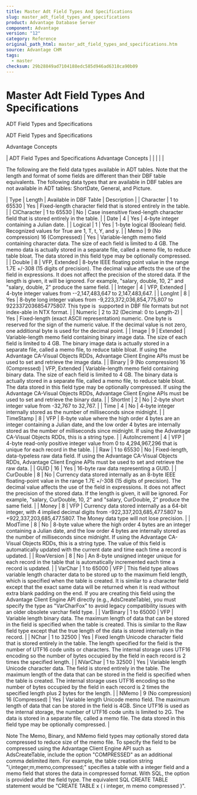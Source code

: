 ```yaml
---
title: Master Adt Field Types And Specifications
slug: master_adt_field_types_and_specifications
product: Advantage Database Server
component: Advantage
version: "12"
category: Reference
original_path_html: master_adt_field_types_and_specifications.htm
source: Advantage CHM
tags:
  - master
checksum: 29b28849ad7104188edc585d946ad6318ca90b09
---
```


# Master Adt Field Types And Specifications

ADT Field Types and Specifications

ADT Field Types and Specifications

Advantage Concepts

| ADT Field Types and Specifications  Advantage Concepts |  |  |  |  |

The following are the field data types available in ADT tables. Note that the length and format of some fields are different than their DBF table equivalents. The following data types that are available in DBF tables are not available in ADT tables: ShortDate, General, and Picture.

| Type | Length | Available in DBF Table | Description |
| Character | 1 to 65530 | Yes | Fixed-length character field that is stored entirely in the table. |
| CICharacter | 1 to 65530 | No | Case insensitive fixed-length character field that is stored entirely in the table. |
| Date | 4 | Yes | 4-byte integer containing a Julian date. |
| Logical | 1 | Yes | 1-byte logical (Boolean) field. Recognized values for True are 1, T, t, Y, and y. |
| Memo | 9 (No compression)  16 (Compressed) | Yes | Variable-length memo field containing character data. The size of each field is limited to 4 GB. The memo data is actually stored in a separate file, called a memo file, to reduce table bloat. The data stored in this field type may be optionally compressed. |
| Double | 8 | VFP, Extended | 8-byte IEEE floating point value in the range 1.7E +/-308 (15 digits of precision). The decimal value affects the use of the field in expressions. It does not affect the precision of the stored data. If the length is given, it will be ignored. For example, "salary, double, 10, 2" and "salary, double, 2" produce the same field. |
| Integer | 4 | VFP, Extended | 4-byte integer values from --2,147,483,647 to 2,147,483,647. |
| LongInt | 8 | Yes | 8-byte long integer values from -9,223,372,036,854,775,807 to 9223372036854775807. This type is  supported in DBF file formats but not index-able in NTX format. |
| Numeric | 2 to 32 (Decimal: 0 to Length-2) | Yes | Fixed-length (exact ASCII representation) numeric. One byte is reserved for the sign of the numeric value. If the decimal value is not zero, one additional byte is used for the decimal point. |
| Image | 9 | Extended | Variable-length memo field containing binary image data. The size of each field is limited to 4 GB. The binary image data is actually stored in a separate file, called a memo file, to reduce table bloat.  If using the Advantage CA-Visual Objects RDDs, Advantage Client Engine APIs must be used to set and retrieve the image data. |
| Binary | 9 (No compression)  16 (Compressed) | VFP, Extended | Variable-length memo field containing binary data. The size of each field is limited to 4 GB. The binary data is actually stored in a separate file, called a memo file, to reduce table bloat. The data stored in this field type may be optionally compressed.  If using the Advantage CA-Visual Objects RDDs, Advantage Client Engine APIs must be used to set and retrieve the binary data. |
| ShortInt | 2 | No | 2-byte short integer value from -32,767 to 32,767. |
| Time | 4 | No | 4-byte integer internally stored as the number of milliseconds since midnight. |
| TimeStamp | 8 | VFP | 8-byte value where the high order 4 bytes are an integer containing a Julian date, and the low order 4 bytes are internally stored as the number of milliseconds since midnight. If using the Advantage CA-Visual Objects RDDs, this is a string type. |
| AutoIncrement | 4 | VFP | 4-byte read-only positive integer value from 0 to 4,294,967,296 that is unique for each record in the table. |
| Raw | 1 to 65530 | No | Fixed-length, data-typeless raw data field. If using the Advantage CA-Visual Objects RDDs, Advantage Client Engine APIs must be used to set and retrieve the raw data. |
| GUID | 16 | Yes | 16-byte raw data representing a GUID. |
| CurDouble | 8 | No | Currency data stored internally as an 8-byte IEEE floating-point value in the range 1.7E +/-308 (15 digits of precision). The decimal value affects the use of the field in expressions. It does not affect the precision of the stored data. If the length is given, it will be ignored. For example, "salary, CurDouble, 10, 2" and "salary, CurDouble, 2" produce the same field. |
| Money | 8 | VFP | Currency data stored internally as a 64-bit integer, with 4 implied decimal digits from -922,337,203,685,477.5807 to +922,337,203,685,477.5807. The Money data type will not lose precision. |
| ModTime | 8 | No | 8-byte value where the high order 4 bytes are an integer containing a Julian date, and the low order 4 bytes are internally stored as the number of milliseconds since midnight. If using the Advantage CA-Visual Objects RDDs, this is a string type. The value of this field is automatically updated with the current date and time each time a record is updated. |
| RowVersion | 8 | No | An 8-byte unsigned integer unique for each record in the table that is automatically incremented each time a record is updated. |
| VarChar | 1 to 65000 | VFP | This field type allows variable length character data to be stored up to the maximum field length, which is specified when the table is created. It is similar to a character field except that the exact same data will be returned when it is read without extra blank padding on the end. If you are creating this field using the Advantage Client Engine API directly (e.g., AdsCreateTable), you must specify the type as "VarCharFox" to avoid legacy compatibility issues with an older obsolete varchar field type. |
| VarBinary | 1 to 65000 | VFP | Variable length binary data. The maximum length of data that can be stored in the field is specified when the table is created. This is similar to the Raw field type except that the true length of the data is stored internally in the record. |
| NChar | 1 to 32500 | Yes | Fixed length Unicode character field that is stored entirely in the table. The length specified for the field is the number of UTF16 code units or characters. The internal storage uses UTF16 encoding so the number of bytes occupied by the field in each record is 2 times the specified length. |
| NVarChar | 1 to 32500 | Yes | Variable length Unicode character data. The field is stored entirely in the table. The maximum length of the data that can be stored in the field is specified when the table is created. The internal storage uses UTF16 encoding so the number of bytes occupied by the field in each record is 2 times the specified length plus 2 bytes for the length. |
| NMemo | 9 (No compression)  16 (Compressed) | Yes | Variable length Unicode memo field. The maximum length of data that can be stored in the field is 4GB. Since UTF16 is used as the internal storage, the number of UTF16 code units is limited to 2G. The data is stored in a separate file, called a memo file. The data stored in this field type may be optionally compressed. |

Note The Memo, Binary, and NMemo field types may optionally stored data compressed to reduce size of the memo file. To specify the field to be compressed using the Advantage Client Engine API such as AdsCreateTable, include the option "COMPRESSED" as an additional comma delimited item. For example, the table creation string "i,integer;m,memo,compressed;" specifies a table with a integer field and a memo field that stores the data in compressed format. With SQL, the option is provided after the field type. The equivalent SQL CREATE TABLE statement would be "CREATE TABLE x ( i integer, m memo compressed )".
